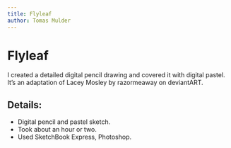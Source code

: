 ```yaml
---
title: Flyleaf
author: Tomas Mulder
---
```


# Flyleaf

I created a detailed digital pencil drawing and covered it with digital pastel. It’s an adaptation of Lacey Mosley by razormeaway on deviantART.

## Details:

- Digital pencil and pastel sketch.
- Took about an hour or two.
- Used SketchBook Express, Photoshop.